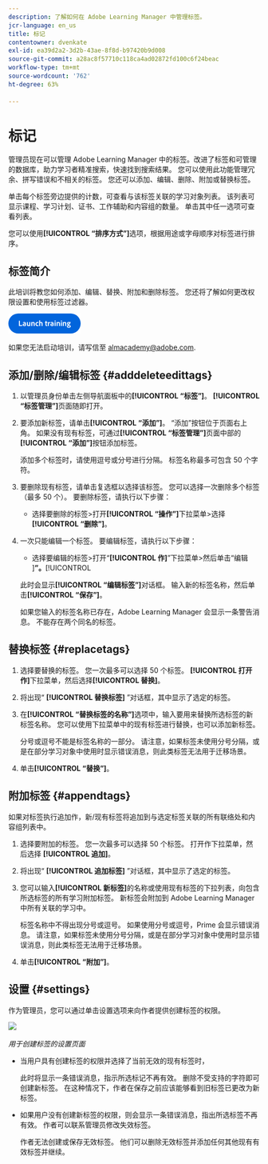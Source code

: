 ```yaml
---
description: 了解如何在 Adobe Learning Manager 中管理标签。
jcr-language: en_us
title: 标记
contentowner: dvenkate
exl-id: ea39d2a2-3d2b-43ae-8f8d-b97420b9d008
source-git-commit: a28ac8f57710c118ca4ad02872fd100c6f24beac
workflow-type: tm+mt
source-wordcount: '762'
ht-degree: 63%

---
```


# 标记

管理员现在可以管理 Adobe Learning Manager 中的标签。改进了标签和可管理的数据库，助力学习者精准搜索，快速找到搜索结果。 您可以使用此功能管理冗余、拼写错误和不相关的标签。 您还可以添加、编辑、删除、附加或替换标签。

单击每个标签旁边提供的计数，可查看与该标签关联的学习对象列表。 该列表可显示课程、学习计划、证书、工作辅助和内容组的数量。 单击其中任一选项可查看列表。

您可以使用&#x200B;**[!UICONTROL “排序方式”]**&#x200B;选项，根据用途或字母顺序对标签进行排序。

## 标签简介

此培训将教您如何添加、编辑、替换、附加和删除标签。 您还将了解如何更改权限设置和使用标签过滤器。

[![按钮](assets/launch-training-button.png)](https://content.adobelearningmanageracademy.com/app/learner?accountId=98632#/course/8318920)

如果您无法启动培训，请写信至 <almacademy@adobe.com>.

## 添加/删除/编辑标签 {#adddeleteedittags}

1. 以管理员身份单击左侧导航面板中的&#x200B;**[!UICONTROL “标签”]**。 **[!UICONTROL “标签管理”]**&#x200B;页面随即打开。
1. 要添加新标签，请单击&#x200B;**[!UICONTROL “添加”]**。 “添加”按钮位于页面右上角。 如果没有现有标签，可通过&#x200B;**[!UICONTROL “标签管理”]**&#x200B;页面中部的&#x200B;**[!UICONTROL “添加”]**&#x200B;按钮添加标签。

   添加多个标签时，请使用逗号或分号进行分隔。 标签名称最多可包含 50 个字符。

1. 要删除现有标签，请单击复选框以选择该标签。 您可以选择一次删除多个标签（最多 50 个）。 要删除标签，请执行以下步骤：

   * 选择要删除的标签>打开&#x200B;**[!UICONTROL “操作”]**&#x200B;下拉菜单>选择&#x200B;**[!UICONTROL “删除”]**。

1. 一次只能编辑一个标签。 要编辑标签，请执行以下步骤：

   * 选择要编辑的标签>打开“**[!UICONTROL 作]**”下拉菜单>然后单击“编辑&#x200B;]**”。**[!UICONTROL 

   此时会显示&#x200B;**[!UICONTROL “编辑标签”]**&#x200B;对话框。 输入新的标签名称，然后单击&#x200B;**[!UICONTROL “保存”]**。

   如果您输入的标签名称已存在，Adobe Learning Manager 会显示一条警告消息。 不能存在两个同名的标签。

## 替换标签 {#replacetags}

1. 选择要替换的标签。 您一次最多可以选择 50 个标签。 **[!UICONTROL 打开作]**&#x200B;下拉菜单，然后选择&#x200B;**[!UICONTROL 替换]**。
1. 将出现“ **[!UICONTROL 替换标签]** ”对话框，其中显示了选定的标签。

1. 在&#x200B;**[!UICONTROL “替换标签的名称”]**&#x200B;选项中，输入要用来替换所选标签的新标签名称。 您可以使用下拉菜单中的现有标签进行替换，也可以添加新标签。

   分号或逗号不能是标签名称的一部分。  请注意，如果标签未使用分号分隔，或是在部分学习对象中使用时显示错误消息，则此类标签无法用于迁移场景。

1. 单击&#x200B;**[!UICONTROL “替换”]**。

## 附加标签 {#appendtags}

如果对标签执行追加作，新/现有标签将追加到与选定标签关联的所有联络处和内容组列表中。

1. 选择要附加的标签。 您一次最多可以选择 50 个标签。 打开作下拉菜单，然后选择 **[!UICONTROL 追加]**。
1. 将出现“  **[!UICONTROL 追加标签]** ”对话框，其中显示了选定的标签。
1. 您可以输入&#x200B;**[!UICONTROL 新标签]**&#x200B;的名称或使用现有标签的下拉列表，向包含所选标签的所有学习附加标签。 新标签会附加到 Adobe Learning Manager 中所有关联的学习中。

   标签名称中不得出现分号或逗号。 如果使用分号或逗号，Prime 会显示错误消息。 请注意，如果标签未使用分号分隔，或是在部分学习对象中使用时显示错误消息，则此类标签无法用于迁移场景。

1. 单击&#x200B;**[!UICONTROL “附加”]**。

## 设置 {#settings}

作为管理员，您可以通过单击设置选项来向作者提供创建标签的权限。

![](assets/unknown-1.jpeg)

*用于创建标签的设置页面*

* 当用户具有创建标签的权限并选择了当前无效的现有标签时，

  此时将显示一条错误消息，指示所选标记不再有效。 删除不受支持的字符即可创建新标签。 在这种情况下，作者在保存之前应该能够看到旧标签已更改为新标签。

* 如果用户没有创建新标签的权限，则会显示一条错误消息，指出所选标签不再有效。 作者可以联系管理员修改失效标签。

  作者无法创建或保存无效标签。 他们可以删除无效标签并添加任何其他现有有效标签并继续。
